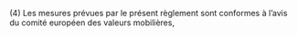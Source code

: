 (4) Les mesures prévues par le présent règlement sont conformes à l’avis du comité européen des valeurs mobilières,
